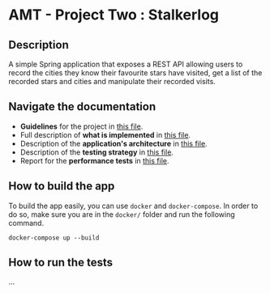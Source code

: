 # AMT - Project Two : Stalkerlog

## Description

A simple Spring application that exposes a REST API allowing users to record the cities they know their favourite stars have visited, get a list of the recorded stars and cities and manipulate their recorded visits.

## Navigate the documentation

- **Guidelines** for the project in [this file](doc/Guidelines.md).
- Full description of **what is implemented** in [this file](doc/functionalAspects.md).
- Description of the **application's architecture** in [this file](doc/architecture.md).
- Description of the **testing strategy** in [this file](doc/testing.md).
- Report for the **performance tests** in [this file](doc/loadTesting.md).

## How to build the app

To build the app easily, you can use `docker` and `docker-compose`. In order to do so, make sure you are in the `docker/` folder and run the following command.

```
docker-compose up --build
```

## How to run the tests

...
